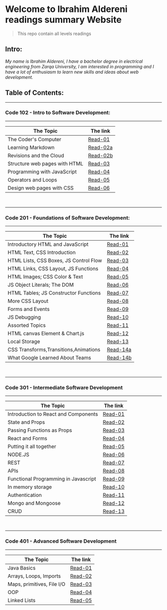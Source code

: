 # Welcome to Ibrahim Aldereni readings summary Website

> This repo contain all levels readings

## **Intro:**

_My name is Ibrahim Aldereni, I have a bachelor degree in electrical engineering from Zarqa University, I am interested in programming and I have a lot of enthusiasm to learn new skills and ideas about web development._

## **Table of Contents:**

---

### Code 102 - Intro to Software Development:

---

| The Topic                     | The link                        |
| ----------------------------- | ------------------------------- |
| The Coder's Computer          | [Read-01](code-102/read01.md)   |
| Learning Markdown             | [Read-02a](code-102/read02a.md) |
| Revisions and the Cloud       | [Read-02b](code-102/read02b.md) |
| Structure web pages with HTML | [Read-03](code-102/read03.md)   |
| Programming with JavaScript   | [Read-04](code-102/read04.md)   |
| Operators and Loops           | [Read-05](code-102/read05.md)   |
| Design web pages with CSS     | [Read-06](code-102/read06.md)   |

<br />

---

### Code 201 - Foundations of Software Development:

---

| The Topic                              | The link                          |
| -------------------------------------- | --------------------------------- |
| Introductory HTML and JavaScript       | [Read-01](code-201/class-01.md)   |
| HTML Text, CSS Introduction            | [Read-02](code-201/class-02.md)   |
| HTML Lists, CSS Boxes, JS Control Flow | [Read-03](code-201/class-03.md)   |
| HTML Links, CSS Layout, JS Functions   | [Read-04](code-201/class-04.md)   |
| HTML Images; CSS Color & Text          | [Read-05](code-201/class-05.md)   |
| JS Object Literals; The DOM            | [Read-06](code-201/class-06.md)   |
| HTML Tables; JS Constructor Functions  | [Read-07](code-201/class-07.md)   |
| More CSS Layout                        | [Read-08](code-201/class-08.md)   |
| Forms and Events                       | [Read-09](code-201/class-09.md)   |
| JS Debugging                           | [Read-10](code-201/class-10.md)   |
| Assorted Topics                        | [Read-11](code-201/class-11.md)   |
| HTML canvas Element & Chart.js         | [Read-12](code-201/class-12.md)   |
| Local Storage                          | [Read-13](code-201/class-13.md)   |
| CSS Transforms,Transitions,Animations  | [Read-14a](code-201/class-14a.md) |
| What Google Learned About Teams        | [Read-14b](code-201/class-14b.md) |

<br />

---

### Code 301 - Intermediate Software Development

---

| The Topic                            | The link                       |
| ------------------------------------ | ------------------------------ |
| Introduction to React and Components | [Read-01](code-301/class01.md) |
| State and Props                      | [Read-02](code-301/class02.md) |
| Passing Functions as Props           | [Read-03](code-301/class03.md) |
| React and Forms                      | [Read-04](code-301/class04.md) |
| Putting it all together              | [Read-05](code-301/class05.md) |
| NODE.JS                              | [Read-06](code-301/class06.md) |
| REST                                 | [Read-07](code-301/class07.md) |
| APIs                                 | [Read-08](code-301/class08.md) |
| Functional Programming in Javascript | [Read-09](code-301/class09.md) |
| In memory storage                    | [Read-10](code-301/class10.md) |
| Authentication                       | [Read-11](code-301/class11.md) |
| Mongo and Mongoose                   | [Read-12](code-301/class12.md) |
| CRUD                                 | [Read-13](code-301/class13.md) |

<br />

---

### Code 401 - Advanced Software Development

---

| The Topic                  | The link                       |
| -------------------------- | ------------------------------ |
| Java Basics                | [Read-01](code-401/class01.md) |
| Arrays, Loops, Imports     | [Read-02](code-401/class02.md) |
| Maps, primitives, File I/O | [Read-03](code-401/class03.md) |
| OOP                        | [Read-04](code-401/class04.md) |
| Linked Lists               | [Read-05](code-401/class05.md) |
